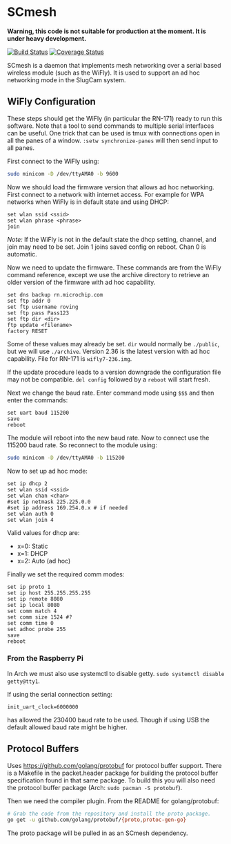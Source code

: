 # SCmesh

**Warning, this code is not suitable for production at the moment. It is under heavy
development.**

[![Build Status](https://travis-ci.org/SlugCam/SCmesh.svg?branch=master)](https://travis-ci.org/SlugCam/SCmesh)
[![Coverage Status](https://coveralls.io/repos/SlugCam/SCmesh/badge.svg)](https://coveralls.io/r/SlugCam/SCmesh)

SCmesh is a daemon that implements mesh networking over a serial based wireless module (such as the WiFly). It is used to support an ad hoc networking mode in the SlugCam system.

## WiFly Configuration

These steps should get the WiFly (in particular the RN-171) ready to run this software. Note that a tool to send commands to multiple serial interfaces can be useful. One trick that can be used is tmux with connections open in all the panes of a window. `:setw synchronize-panes` will then send input to all panes.

First connect to the WiFly using:

```sh
sudo minicom -D /dev/ttyAMA0 -b 9600
```


Now we should load the firmware version that allows ad hoc networking. First connect to a network with internet access. For example for WPA networks when WiFly is in default state and using DHCP:

```
set wlan ssid <ssid>
set wlan phrase <phrase>
join
```

*Note:* If the WiFly is not in the default state the dhcp setting, channel, and join may need to be set. Join 1 joins saved config on reboot. Chan 0 is automatic.

Now we need to update the firmware. These commands are from the WiFly command reference, except we use the archive directory to retrieve an older version of the firmware with ad hoc capability.

```
set dns backup rn.microchip.com
set ftp addr 0
set ftp username roving
set ftp pass Pass123
set ftp dir <dir>
ftp update <filename>
factory RESET
```

Some of these values may already be set. `dir` would normally be `./public`, but we will use `./archive`. Version 2.36 is the latest version with ad hoc capability. File for RN-171 is `wifly7-236.img`.

If the update procedure leads to a version downgrade the configuration file may not be compatible. `del config` followed by a `reboot` will start fresh.

Next we change the baud rate. Enter command mode using `$$$` and then enter the commands:

```
set uart baud 115200
save
reboot
```

The module will reboot into the new baud rate. Now to connect use the 115200 baud rate. So reconnect to the module using:

```sh
sudo minicom -D /dev/ttyAMA0 -b 115200
```

Now to set up ad hoc mode:

```
set ip dhcp 2
set wlan ssid <ssid>
set wlan chan <chan>
#set ip netmask 225.225.0.0
#set ip address 169.254.0.x # if needed
set wlan auth 0
set wlan join 4
```

Valid values for dhcp are:

- x=0: Static
- x=1: DHCP
- x=2: Auto (ad hoc)

Finally we set the required comm modes:

```
set ip proto 1
set ip host 255.255.255.255
set ip remote 8080
set ip local 8080
set comm match 4
set comm size 1524 #?
set comm time 0
set adhoc probe 255
save
reboot
```

### From the Raspberry Pi

In Arch we must also use systemctl to disable getty. `sudo systemctl disable getty@tty1`.

If using the serial connection setting:

```
init_uart_clock=6000000
```

has allowed the 230400 baud rate to be used. Though if using USB the default allowed baud rate might be higher.


## Protocol Buffers

Uses https://github.com/golang/protobuf for protocol buffer support. There is a Makefile in the packet.header package for building the protocol buffer specification found in that same package. To build this you will also need the protocol buffer package (Arch: `sudo pacman -S protobuf`).

Then we need the compiler plugin. From the README for golang/protobuf:

```sh
# Grab the code from the repository and install the proto package.
go get -u github.com/golang/protobuf/{proto,protoc-gen-go}
```

The proto package will be pulled in as an SCmesh dependency.

